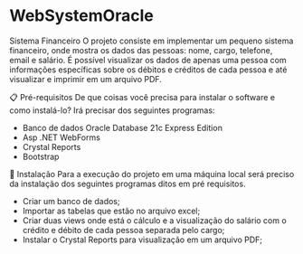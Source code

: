 # WebSystemOracle

Sistema Financeiro
O projeto consiste em implementar um pequeno sistema financeiro, onde mostra os dados das pessoas: nome, cargo, telefone, email e salário.
É possível visualizar os dados de apenas uma pessoa com informações específicas sobre os débitos e créditos de cada pessoa e até visualizar e imprimir
em um arquivo PDF.

📋 Pré-requisitos
De que coisas você precisa para instalar o software e como instalá-lo?
Irá precisar dos seguintes programas:
-	Banco de dados Oracle Database 21c Express Edition
-	Asp .NET WebForms
-	Crystal Reports
-	Bootstrap	

🔧 Instalação
Para a execução do projeto em uma máquina local será preciso da instalação dos seguintes programas ditos em pré requisitos.
-	Criar um banco de dados;
-	Importar as tabelas que estão no arquivo excel;
-	Criar duas views onde está o cálculo e a visualização do salário com o crédito e débito de cada pessoa separada pelo cargo;
-	Instalar o Crystal Reports para visualização em um arquivo PDF;

